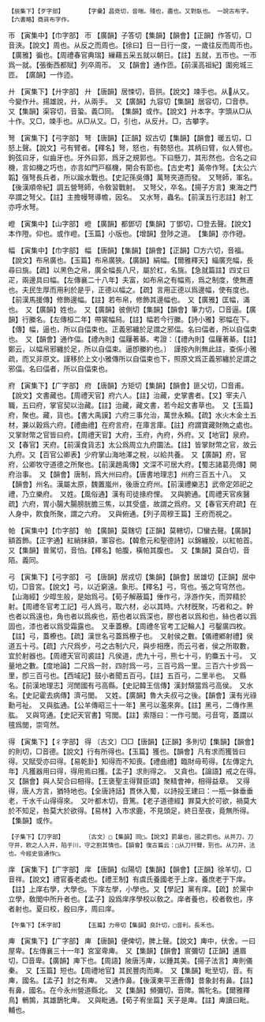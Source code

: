 <!-- { "loadSidebar": true } -->
	【辰集下】【歹字部】		【字彙】昌兗切，音喘。殘也，盡也。又對臥也。　一說古布字。【六書略】商貨布字作。

帀	【寅集中】【巾字部】	帀	【廣韻】子答切【集韻】【韻會】【正韻】作答切，□音浹。【說文】周也。从反之而周也。【徐曰】日一日行一度，一歲往反而周帀也。【廣雅】徧也。【周禮春官典瑞】繅藉五采五就以朝日。【註】五就，五帀也。一帀爲一就。【張衡西都賦】列卒周帀。　又【韻會】通作匝。【前漢高祖紀】圍宛城三匝。　【廣韻】一作迊。

廾	【寅集下】【廾字部】	廾	【唐韻】居悚切，音拱。【說文】竦手也。从从又。今變作廾。揚雄說，廾，从兩手。　又【廣韻】九容切【集韻】居容切，□音恭。又【集韻】渠容切，音蛩。義□同。　【集韻】或作。【說文】廾本字。字頭从□从十作。又□，竦手也。从□从又。□，引也，从反廾。□，古攀字。

弩	【寅集下】【弓字部】	弩	【唐韻】【正韻】奴古切【集韻】【韻會】暖五切，□怒上聲。【說文】弓有臂者。【釋名】弩，怒也，有勢怒也。其柄曰臂，似人臂也。鉤弦曰牙，似齒牙也。牙外曰郭，爲牙之規郭也。下曰懸刀，其形然也。合名之曰機，言如機之巧也，亦言如門戸樞機，開合有節也。【古史考】黃帝作弩。【太公六韜】强弩長兵者，所以踰水戰也。【史記孫吳傳】萬弩夾道而發。　又弩師，軍名。【後漢順帝紀】調五營弩師，令敎習戰射。　又弩父，卒名。【揚子方言】東海之門卒謂之弩父。【註】主擔幔弩導幨，因名。　又水弩，蟲名。【前漢五行志註】射工亦呼水弩。

嶝	【寅集中】【山字部】	嶝	【廣韻】都鄧切【集韻】丁鄧切，□登去聲。【說文】本作隥。仰也。或作嶝。【玉篇】小版也。【增韻】登陟之道。　【集韻】亦作磴。

幅	【寅集中】【巾字部】	幅	【唐韻】【集韻】【韻會】【正韻】□方六切，音福。【說文】布帛廣也。【玉篇】布帛廣狹。【廣韻】絹幅。【爾雅釋天】緇廣充幅，長尋曰旐。【疏】以黑色之帛，廣全幅長八尺，屬於杠，名旐。【急就篇註】四丈曰疋，兩邊具曰幅。【左傳襄二十八年】夫富，如布帛之有幅焉，爲之制度，使無遷也。夫民生厚而用利於是乎，正德以幅之。【疏】言用正德以爲邊幅，使有度也。【前漢馬援傳】修飾邊幅。【註】若布帛，修飾其邊幅也。　又【廣雅】匡幅，滿也。　又【廣韻】姓也。　又【廣韻】彼側切【集韻】【韻會】筆力切，□音逼。【廣韻】行縢名。【左傳桓二年】帶裳幅舄。【註】幅若今行縢。【詩小雅】邪幅在下。【傳】幅，逼也，所以自偪束也。正義邪纏於足謂之邪偪。名曰偪者，所以自偪束也。　又【韻會】通作偪。【禮內則】偪屨著綦。考證：〔【禮內則】偪屨著綦。【註】鄭云，以幅帛邪纏於足，所以自偪束。逼卽縢約也。〕　謹按內則無此註，查係小雅疏，而又非原文。謹移於上文小雅傳所以自偪束也下，照原文爲正義邪纏於足謂之邪偪。名曰偪者，所以自偪束也。 

府	【寅集下】【广字部】	府	【唐韻】方矩切【集韻】【韻會】匪父切，□音甫。【說文】文書藏也。【周禮天官】府六人。【註】治藏，史掌書者。【又】宰夫八職，五曰府，掌官契以治藏。【註】治藏，藏文書，若今起文書草也。　又【玉篇】府，聚也。藏，貨也。【書大禹謨】六府三事允治，萬世永賴。【疏】水火木金土五材，兼以穀爲六府。【禮曲禮】在府言府，在庫言庫。【註】府謂寶藏財賄之處也。　又掌財幣之官皆曰府。【周禮天官】大府，玉府，內府，外府。又【地官】泉府。又【春官】天府。【前漢食貨志】太公爲周立九府圜法。【註】皆掌財幣之官，故云九府。又【百官公卿表】少府掌山海地澤之稅，以給共養。　又【廣韻】府，官府，公卿牧守道德之所聚也。【前漢趙禹傳】文深不可居大府。【蜀志諸葛亮傳】開府治事。　又【韻會】唐制，爲大州曰府。【唐書地理志】州府三百五十八。　又【韻會】州名。漢屬太原，魏置嵐州，後唐立府州。【前漢禮樂志】武帝定郊祀之禮，乃立樂府。　又姓。【風俗通】漢有司徒掾府悝。　又與腑通。【周禮天官疾醫疏】六府，胃小腸大腸膀胱膽三焦，以其受盛，故謂之爲府。又【春官天府疏】在人身中，飮食所聚，謂之六府。　又與俯通。【列子周穆王篇】王府而視之。

帕	【寅集中】【巾字部】	帕	【廣韻】莫鎋切【正韻】莫轄切，□蠻去聲。【廣韻】額首飾。【正字通】紅綃抹額，軍容也。【韓愈元和聖德詩】以錦纏股，以紅帕首。　又【集韻】普駕切，音怕。【釋名】帕腹，橫帕其腹也。　又【集韻】莫白切，音陌。義同。

弓	【寅集下】【弓字部】	弓	【唐韻】居戎切【集韻】【韻會】居雄切【正韻】居中切，□音宮。【說文】弓，以近窮遠。象形。【釋名】弓，穹也。張之穹穹然也。【山海經】少皡生般，是始爲弓。【荀子解蔽篇】倕作弓，浮游作矢，而羿精於射。【周禮冬官考工記】弓人爲弓，取六材，必以其時。六材旣聚，巧者和之。幹也者以爲遠也，角也者以爲疾也，筋也者以爲深也，膠也者以爲和也，絲也者以爲固也，漆也者以爲受霜露也。　又車蓋橑。【周禮冬官考工記輪人】弓鑿廣四枚。【註】弓，蓋橑也。【疏】漢世名弓蓋爲橑子也。　又射侯之數。【儀禮鄕射禮】侯道五十弓。【疏】六尺爲步，弓之古制六尺，與步相應，而云弓者，侯之所取數，宜於射器也。【周禮天官司裘註】凡侯道，虎九十弓，熊七十弓，豹麋五十弓。　又量地之數。【度地論】二尺爲一肘，四肘爲一弓，三百弓爲一里。三百六十步爲一里，卽三百弓也。【西域記】鼓小者聞五百弓。【註】五百弓，二里半也。　又縣名。【前漢地理志】河閒國有弓高縣。【史記韓王信傳】漢封頹當爲弓高侯。　又水名。【史記霍去病傳】濟弓閭。　又姓。【廣韻】魯大夫叔弓之後。【韻會】漢有光祿勳弓祉。　又與肱通。【公羊傳昭三十一年】黑弓以濫來奔。【註】黑弓，二傳作黑肱。　又與穹通。【史記天官書】穹閭。【註】索隱曰：一作弓閭。弓音穹，蓋謂以氊爲閭，崇穹然。

得	【寅集下】【彳字部】	得	〔古文〕□□【唐韻】【正韻】多則切【集韻】【韻會】的則切，□音德。【說文】行有所得也。【玉篇】獲也。【韻會】凡有求而獲皆曰得。又賦受亦曰得。【易乾卦】知得而不知喪。【禮曲禮】臨財毋苟得。【左傳定九年】凡獲器用曰得，得用焉曰獲。【孟子】求則得之。　又貪也。【論語】戒之在得。　又【韻會】與人契合曰相得。【王褒聖主得賢臣頌】聚精會神，相得益章。　又得得，唐人方言，猶特地也。【全唐詩話】貫休入蜀，以詩投王建曰：一瓶一鉢垂垂老，千水千山得得來。　又叶都木切，音篤。【老子道德經】罪莫大於可欲，禍莫大於不知足，咎莫大於欲得。【易林】入市求鹿，不見頭足，終日至夜，竟無所得。　【集韻】或作。

	【子集下】【刀字部】		〔古文〕□【集韻】同□。【說文】罰辠也，國之罰也。从井刀，刀守井，飮之人入井，陷于川，守之割其情也。【韻會】復古篇云：□从刀幵聲，剄也。从刀井，法也。今經史皆通作□。

庠	【寅集下】【广字部】	庠	【唐韻】似陽切【集韻】【韻會】【正韻】徐羊切，□音祥。【說文】禮官養老處也。【禮王制】有虞氏養國老于上庠，養庶老于下庠。【註】上庠右學，大學也。下庠左學，小學也。又【學記】黨有庠。【疏】於黨中立學，敎閭中所升者也。【孟子】設爲庠序學校以敎之。庠者養也，校者敎也，序者射也。夏曰校，殷曰序，周曰庠。

	【午集下】【禾字部】		【玉篇】力帝切【集韻】良計切，□音利。長禾也。

庳	【寅集下】【广字部】	庳	【唐韻】便俾切，脾上聲。【說文】庳中，伏舍。一曰屋卑。【左傳襄三十一年】宮室卑庳。　又【集韻】【韻會】賔彌切【正韻】逋眉切，□音卑。【廣韻】庳下也。【周語】陂唐汚庳，以鍾其美。【揚子法言】庳則儀秦。　又【玉篇】短也。【周禮地官】其民豐肉而庳。　又【集韻】毗至切，音。有庳，國名。【孟子】封之有庳。　又通作鼻。【後漢東平王蒼傳】昔象封有鼻。【註】有鼻，國名。在今永州營道縣北。　又【集韻】頻彌切，音陴。鶉牝名。【爾雅釋鳥】鵪鶉，其雄鵲牝庳。　又與毗通。【荀子宥坐篇】天子是庳。【註】庳讀曰毗。輔也。

